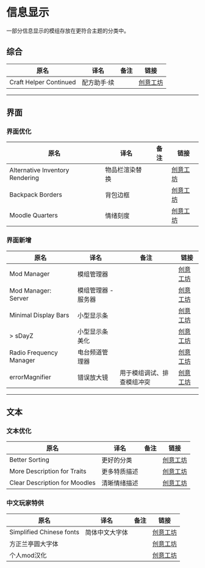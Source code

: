 # 信息显示

一部分信息显示的模组存放在更符合主题的分类中。

## 综合

| 原名                   | 译名        | 备注 | 链接                                                                          |
| ---------------------- | ----------- | ---- | ----------------------------------------------------------------------------- |
| Craft Helper Continued | 配方助手·续 |      | [创意工坊](https://steamcommunity.com/sharedfiles/filedetails/?id=2787291513) |

---

## 界面

### 界面优化

| 原名                            | 译名           | 备注 | 链接                                                                          |
| ------------------------------- | -------------- | ---- | ----------------------------------------------------------------------------- |
| Alternative Inventory Rendering | 物品栏渲染替换 |      | [创意工坊](https://steamcommunity.com/sharedfiles/filedetails/?id=2809595776) |
| Backpack Borders                | 背包边框       |      | [创意工坊](https://steamcommunity.com/sharedfiles/filedetails/?id=2808679062) |
| Moodle Quarters                 | 情绪刻度       |      | [创意工坊](https://steamcommunity.com/sharedfiles/filedetails/?id=2854030563) |

### 界面新增

| 原名                    | 译名                | 备注                       | 链接                                                                          |
| ----------------------- | ------------------- | -------------------------- | ----------------------------------------------------------------------------- |
| Mod Manager             | 模组管理器          |                            | [创意工坊](https://steamcommunity.com/sharedfiles/filedetails/?id=2694448564) |
| Mod Manager: Server     | 模组管理器 - 服务器 |                            | [创意工坊](https://steamcommunity.com/sharedfiles/filedetails/?id=2725216703) |
| Minimal Display Bars    | 小型显示条          |                            | [创意工坊](https://steamcommunity.com/sharedfiles/filedetails/?id=2004998206) |
| > sDayZ                 | 小型显示条美化      |                            | [创意工坊](https://steamcommunity.com/sharedfiles/filedetails/?id=2799152712) |
| Radio Frequency Manager | 电台频道管理器      |                            | [创意工坊](https://steamcommunity.com/sharedfiles/filedetails/?id=2735294987) |
| errorMagnifier          | 错误放大镜          | 用于模组调试、排查模组冲突 | [创意工坊](https://steamcommunity.com/sharedfiles/filedetails/?id=2896041179) |

---

## 文本

### 文本优化

| 原名                          | 译名         | 备注 | 链接                                                                          |
| ----------------------------- | ------------ | ---- | ----------------------------------------------------------------------------- |
| Better Sorting                | 更好的分类   |      | [创意工坊](https://steamcommunity.com/sharedfiles/filedetails/?id=2313387159) |
| More Description for Traits   | 更多特质描述 |      | [创意工坊](https://steamcommunity.com/sharedfiles/filedetails/?id=2685168362) |
| Clear Description for Moodles | 清晰情绪描述 |      | [创意工坊](https://steamcommunity.com/sharedfiles/filedetails/?id=2763647806) |

### 中文玩家特供

| 原名                     | 译名           | 备注 | 链接                                                                          |
| ------------------------ | -------------- | ---- | ----------------------------------------------------------------------------- |
| Simplified Chinese fonts | 简体中文大字体 |      | [创意工坊](https://steamcommunity.com/sharedfiles/filedetails/?id=2322470605) |
| 方正兰亭圆大字体         |                |      | [创意工坊](https://steamcommunity.com/sharedfiles/filedetails/?id=2874275043) |
| 个人mod汉化              |                |      | [创意工坊](https://steamcommunity.com/sharedfiles/filedetails/?id=2216172287) |
